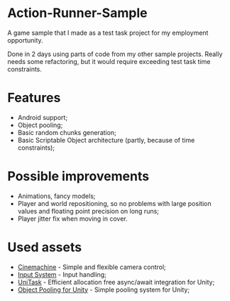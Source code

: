 # Action-Runner-Sample
A game sample that I made as a test task project for my employment opportunity. 

Done in 2 days using parts of code from my other sample projects. Really needs some refactoring, but it would require exceeding test task time constraints.

# Features
* Android support;
* Object pooling;
* Basic random chunks generation;
* Basic Scriptable Object architecture (partly, because of time constraints);

# Possible improvements
* Animations, fancy models;
* Player and world repositioning, so no problems with large position values and floating point precision on long runs;
* Player jitter fix when moving in cover.

# Used assets
* [Cinemachine](https://docs.unity3d.com/Packages/com.unity.cinemachine@2.3/manual/index.html) - Simple and flexible camera control;
* [Input System](https://docs.unity3d.com/Packages/com.unity.inputsystem@1.6/manual/index.html) - Input handling;
* [UniTask](https://github.com/Cysharp/UniTask) - Efficient allocation free async/await integration for Unity;
* [Object Pooling for Unity](https://github.com/IntoTheDev/Object-Pooling-for-Unity) - Simple pooling system for Unity;
